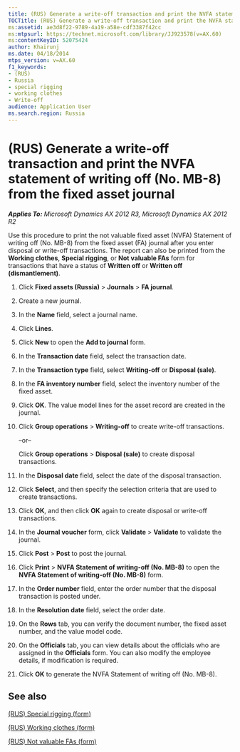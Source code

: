 ```yaml
---
title: (RUS) Generate a write-off transaction and print the NVFA statement of writing off (No. MB-8) from the fixed asset journal
TOCTitle: (RUS) Generate a write-off transaction and print the NVFA statement of writing off (No. MB-8) from the fixed asset journal
ms:assetid: ae3d8f22-9789-4a19-a58e-cdf3387f42cc
ms:mtpsurl: https://technet.microsoft.com/library/JJ923578(v=AX.60)
ms:contentKeyID: 52075424
author: Khairunj
ms.date: 04/18/2014
mtps_version: v=AX.60
f1_keywords:
- (RUS)
- Russia
- special rigging
- working clothes
- Write-off
audience: Application User
ms.search.region: Russia
---
```


# (RUS) Generate a write-off transaction and print the NVFA statement of writing off (No. MB-8) from the fixed asset journal 


_**Applies To:** Microsoft Dynamics AX 2012 R3, Microsoft Dynamics AX 2012 R2_

Use this procedure to print the not valuable fixed asset (NVFA) Statement of writing off (No. MB-8) from the fixed asset (FA) journal after you enter disposal or write-off transactions. The report can also be printed from the **Working clothes**, **Special rigging**, or **Not valuable FAs** form for transactions that have a status of **Written off** or **Written off (dismantlement)**.

1.  Click **Fixed assets (Russia)** \> **Journals** \> **FA journal**.

2.  Create a new journal.

3.  In the **Name** field, select a journal name.

4.  Click **Lines**.

5.  Click **New** to open the **Add to journal** form.

6.  In the **Transaction date** field, select the transaction date.

7.  In the **Transaction type** field, select **Writing-off** or **Disposal (sale)**.

8.  In the **FA inventory number** field, select the inventory number of the fixed asset.

9.  Click **OK**. The value model lines for the asset record are created in the journal.

10. Click **Group operations** \> **Writing-off** to create write-off transactions.
    
    –or–
    
    Click **Group operations** \> **Disposal (sale)** to create disposal transactions.

11. In the **Disposal date** field, select the date of the disposal transaction.

12. Click **Select**, and then specify the selection criteria that are used to create transactions.

13. Click **OK**, and then click **OK** again to create disposal or write-off transactions.

14. In the **Journal voucher** form, click **Validate** \> **Validate** to validate the journal.

15. Click **Post** \> **Post** to post the journal.

16. Click **Print** \> **NVFA Statement of writing-off (No. MB-8)** to open the **NVFA Statement of writing-off (No. MB-8)** form.

17. In the **Order number** field, enter the order number that the disposal transaction is posted under.

18. In the **Resolution date** field, select the order date.

19. On the **Rows** tab, you can verify the document number, the fixed asset number, and the value model code.

20. On the **Officials** tab, you can view details about the officials who are assigned in the **Officials** form. You can also modify the employee details, if modification is required.

21. Click **OK** to generate the NVFA Statement of writing off (No. MB-8).

## See also

[(RUS) Special rigging (form)](https://technet.microsoft.com/library/jj923264\(v=ax.60\))

[(RUS) Working clothes (form)](https://technet.microsoft.com/library/jj923545\(v=ax.60\))

[(RUS) Not valuable FAs (form)](https://technet.microsoft.com/library/jj911484\(v=ax.60\))

  


